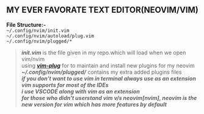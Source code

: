 ## MY EVER FAVORATE TEXT EDITOR(NEOVIM/VIM)
**File Structure:-**</br>
```~/.config/nvim/init.vim```</br>
```~/.config/nvim/autoload/plug.vim```</br>
```~/.config/nvim/plugged/*```</br>

>***init.vim*** is the file given in my repo.which will load when we open vim/nvim</br>
>using [***vim-plug***](https://github.com/junegunn/vim-plug) for to maintain and install new plugins for my neovim</br>
>***~/.config/nvim/plugged/*** contains my extra added plugins files</br>
***if you don't want to use vim in terminal always use as an extension vim supports for most of the IDEs</br>***
***i use VSCODE along with vim as an extension</br>***
***for those who didn't userstand vim v/s neovim[nvim], neovim is the new version for vim which has more features by default***
